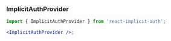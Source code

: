 ### ImplicitAuthProvider

```jsx
import { ImplicitAuthProvider } from 'react-implicit-auth';

<ImplicitAuthProvider />;
```
